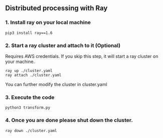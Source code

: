 ## Distributed processing with Ray

### 1. Install ray on your local machine
```
pip3 install ray==1.6
```

### 2. Start a ray cluster and attach to it (Optional)
Requires AWS credentials. If you skip this step, it will start a ray cluster on your machine.
```
ray up ./cluster.yaml
ray attach ./cluster.yaml
```
You can further modify the cluster in cluster.yaml

### 3. Execute the code
```
python3 transform.py
```

### 4. Once you are done please shut down the cluster.
```
ray down ./cluster.yaml
```
